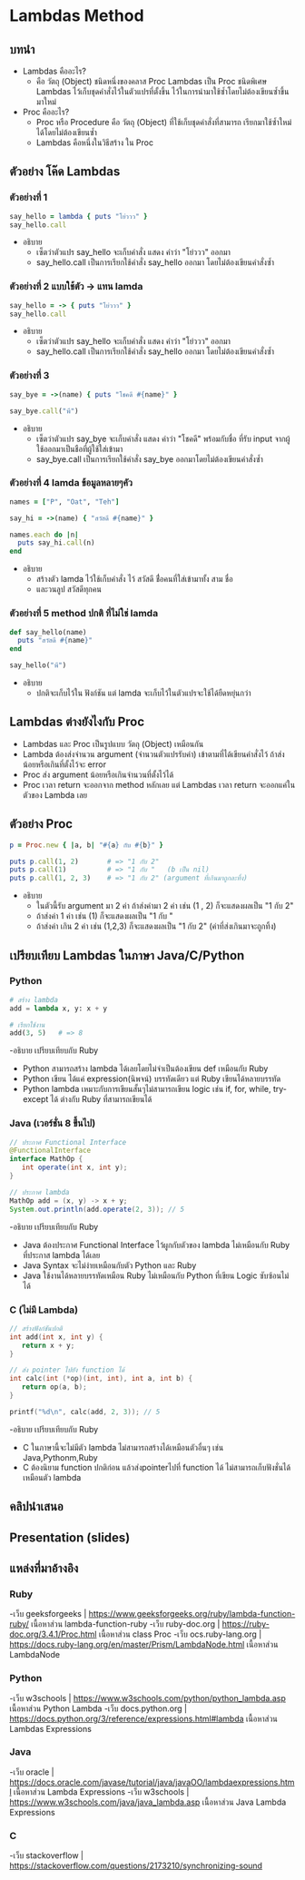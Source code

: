 # Lambdas Method
## บทนำ 
- Lambdas คืออะไร?
  - คือ วัตถุ (Object) ชนิดหนึ่งของคลาส Proc Lambdas เป็น Proc ชนิดพิเศษ
    Lambdas ไว้เก็บชุดคำสั่งไว้ในตัวแปรที่ตั้งขึ้น ไว้ในการนำมาใช้ซ้ำโดยไม่ต้องเขียนซ้ำขึ้นมาใหม่
- Proc คืออะไร?
  - Proc หรือ Procedure คือ วัตถุ (Object) ที่ใช้เก็บชุดคำสั่งที่สามารถ เรียกมาใช้ซ้ำใหม่ได้โดยไม่ต้องเขียนซ้ำ
  - Lambdas คือหนึ่งในวิธีสร้าง ใน Proc
## ตัวอย่าง โค๊ด Lambdas
### ตัวอย่างที่ 1 
```ruby
say_hello = lambda { puts "โย่ววว" }
say_hello.call
```
- อธิบาย
   - เซ็ตว่าตัวแปร say_hello จะเก็บคำสั่ง แสดง คำว่า "โย่ววว" ออกมา
   - say_hello.call เป็นการเรียกใช้คำสั่ง say_hello ออกมา โดยไม่ต้องเขียนคำสั่งซ้ำ
### ตัวอย่างที่ 2 แบบใช้ตัว -> แทน lamda
```ruby
say_hello = -> { puts "โย่ววว" }
say_hello.call
```
- อธิบาย
   - เซ็ตว่าตัวแปร say_hello จะเก็บคำสั่ง แสดง คำว่า "โย่ววว" ออกมา
   - say_hello.call เป็นการเรียกใช้คำสั่ง say_hello ออกมา โดยไม่ต้องเขียนคำสั่งซ้ำ
### ตัวอย่างที่ 3 
```ruby
say_bye = ->(name) { puts "โชคดี #{name}" }

say_bye.call("พี")  
```
- อธิบาย 
   - เซ็ตว่าตัวแปร say_bye จะเก็บคำสั่ง แสดง คำว่า "โชคดี" พร้อมกับชื่อ ที่รับ input จากผู้ใช้ออกมาเป็นชือที่ผู้ใช้ใส่เข้ามา
   - say_ฺbye.call เป็นการเรียกใช้คำสั่ง say_bye ออกมาโดยไม่ต้องเขียนคำสั่งซ้ำ
### ตัวอย่างที่ 4 lamda ข้อมูลหลายๆคัว
```ruby
names = ["P", "Oat", "Teh"]

say_hi = ->(name) { "สวัสดี #{name}" }

names.each do |n|
  puts say_hi.call(n)
end
```
- อธิบาย
  - สร้างตัว lamda ไว้ใช้เก็บคำสั่ง ไว้ สวัสดี ชื่่อคนที่ใส่เข้ามาทั้ง สาม ชื่อ
  - และวนลูป สวัสดีทุกคน
### ตัวอย่างที่ 5 method ปกติ ที่ไม่ใช่ lamda
```ruby
def say_hello(name)
  puts "สวัสดี #{name}"
end

say_hello("พี")   
```
- อธิบาย
  - ปกติจะเก็บไว้ใน ฟังก์ชัน แต่ lamda จะเก็บไว้ในตัวแปรจะใช้ได้ยืดหยุ่นกว่า
## Lambdas ต่างยังไงกับ Proc
- Lambdas และ Proc เป็นรูปแบบ วัตถุ (Object) เหมือนกัน
- Lambda ต้องส่งจำนวน argument (จำนวนตัวแปรรับค่า) เข้าตามที่ได้เขียนคำสั่งไว้ ถ้าส่งน้อยหรือเกินที่ตั้งไว้จะ error
- Proc ส่ง argument น้อยหรือเกินจำนวนที่ตั้งไว้ได้
- Proc เวลา return จะออกจาก method หลักเลย แต่ Lambdas เวลา return จะออกแค่ในตัวของ Lambda เลย
## ตัวอย่าง Proc
```ruby
p = Proc.new { |a, b| "#{a} กับ #{b}" }

puts p.call(1, 2)       # => "1 กับ 2"
puts p.call(1)          # => "1 กับ "   (b เป็น nil)
puts p.call(1, 2, 3)    # => "1 กับ 2" (argument ที่เกินมาถูกละทิ้ง)
```
- อธิบาย
  - ในตัวนี้รับ argument มา 2 ค่า ถ้าส่งค่ามา 2 ค่า เช่น (1 , 2) ก็จะแสดงผลเป็น "1 กับ 2"
  - ถ้าส่งค่า 1 ค่า เช่น (1) ก็จะแสดงผลเป็น "1 กับ "
  - ถ้าส่งค่า เกิน 2 ค่า เช่น (1,2,3) ก็จะแสดงผลเป็น "1 กับ 2" (ค่าที่ส่งเกินมาจะถูกทิ้ง)
## เปรียบเทียบ Lambdas ในภาษา Java/C/Python 
 ### Python 
 ```Python
# สร้าง lambda
add = lambda x, y: x + y

# เรียกใช้งาน
add(3, 5)   # => 8
 ```
 -อธิบาย เปรียบเทียบกับ Ruby
  - Python สามารถสร้าง lambda ได้เลยโดยไม่จำเป็นต้องเขียน def เหมือนกับ Ruby
  - Python เขียน ได้แค่ expression(นิพจน์) บรรทัดเดียว แต่ Ruby เขียนได้หลายบรรทัด
  - Python lambda เหมาะกับการเขียนสั้นๆไม่สามารถเขียน logic เช่น if, for, while, try-except ได้ ต่างกับ Ruby ที่สามารถเขียนได้
### Java (เวอร์ชั่น 8 ขึ้นไป)
 ```Java
// ประกาศ Functional Interface 
@FunctionalInterface
interface MathOp {
    int operate(int x, int y);
}

// ประกาศ lambda
MathOp add = (x, y) -> x + y;
System.out.println(add.operate(2, 3)); // 5
 ```
-อธิบาย เปรียบเทียบกับ Ruby
  - Java ต้องประกาศ Functional Interface ไว้ผูกกับตัวของ lambda ไม่เหมือนกับ Ruby ที่ประกาส lambda ได้เลย
  - Java Syntax จะไม่ง่ายเหมือนกับตัว Python และ Ruby
  - Java ใช้งานได้หลายบรรทัดเหมือน Ruby ไม่เหมือนกับ Python ที่เขียน Logic ซับซ้อนไม่ได้
### C (ไม่มี Lambda)
 ```C
// สร้างฟังก์ชันปกติ
int add(int x, int y) {
    return x + y;
}

// ส่ง pointer ไปยัง function ได้
int calc(int (*op)(int, int), int a, int b) {
    return op(a, b);
}

printf("%d\n", calc(add, 2, 3)); // 5
 ```
-อธิบาย เปรียบเทียบกับ Ruby
  - C ในภาษานี้จะไม่มีตัว lambda ไม่สามารถสร้างได้เหมือนตัวอื่นๆ เช่น Java,Pythonm,Ruby
  - C ต้องนิยาม function ปกติก่อน แล้วส่งpointerไปที่ function ได้ ไม่สามารถเก็บฟังชั่นได้เหมือนตัว lambda
## คลิปนำเสนอ
## Presentation (slides)
## แหล่งที่มาอ้างอิง
### Ruby
-เว็บ geeksforgeeks | https://www.geeksforgeeks.org/ruby/lambda-function-ruby/ เนื้อหาส่วน lambda-function-ruby
-เว็บ ruby-doc.org | https://ruby-doc.org/3.4.1/Proc.html เนื้อหาส่วน class Proc
-เว็บ ocs.ruby-lang.org | https://docs.ruby-lang.org/en/master/Prism/LambdaNode.html เนื้อหาส่วน LambdaNode
### Python 
-เว็บ w3schools | https://www.w3schools.com/python/python_lambda.asp เนื้อหาส่วน Python Lambda
-เว็บ docs.python.org | https://docs.python.org/3/reference/expressions.html#lambda เนื้อหาส่วน Lambdas Expressions
### Java 
-เว็บ oracle | https://docs.oracle.com/javase/tutorial/java/javaOO/lambdaexpressions.html เนื้อหาส่วน Lambda Expressions
-เว็บ w3schools | https://www.w3schools.com/java/java_lambda.asp เนื้อหาส่วน Java Lambda Expressions
### C
-เว็บ stackoverflow | https://stackoverflow.com/questions/2173210/synchronizing-sound 
